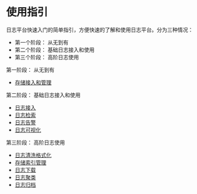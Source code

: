 # 使用指引

日志平台快速入门的简单指引，方便快速的了解和使用日志平台。分为三种情况：

* 第一个阶段： 从无到有
* 第二个阶段： 基础日志接入和使用
* 第三个阶段： 高阶日志使用

第一阶段： 从无到有 

* [存储接入和管理](../ProductFeatures/resource-management/es_management.md)

第二阶段： 基础日志接入和使用

* [日志接入](../ProductFeatures/integrations-logs/logs_overview.md)
* [日志检索](../ProductFeatures/data-visualization/query_log.md)
* [日志告警](../ProductFeatures/alarm-configurations/keyword_monitor.md)
* [日志可视化](../ProductFeatures/data-visualization/log_dashboard.md)

第三阶段： 高阶日志使用

* [日志清洗格式化](../ProductFeatures/integrations-logs/log_simple_format.md)
* [存储索引管理](../ProductFeatures/integrations-logs/index_es.md)
* [日志下载](../ProductFeatures/tools/log_download_manage.md)
* [日志聚类](../ProductFeatures/data-visualization/log_reduce.md)
* [日志归档](../ProductFeatures/tools/log_archive.md)


